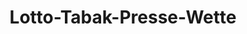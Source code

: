 ---
title: "Lotto-Tabak-Presse-Wette"
url: /menden-sauerland/lotto-tabak-presse-wette/
shop: Kiosk
---